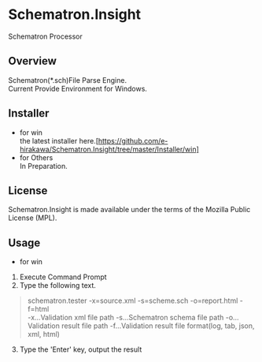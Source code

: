 # Schematron.Insight
Schematron Processor  
## Overview
Schematron(\*.sch)File Parse Engine.  
Current Provide Environment for Windows.
## Installer
* for win  
 the latest installer here.[https://github.com/e-hirakawa/Schematron.Insight/tree/master/Installer/win]
* for Others  
In Preparation.  
## License
Schematron.Insight is made available under the terms of the Mozilla Public License (MPL).
## Usage
* for win  
1. Execute Command Prompt 
2. Type the following text.  
> schematron.tester -x=source.xml -s=scheme.sch -o=report.html -f=html  
  -x…Validation xml file path
	-s…Schematron schema file path
	-o…Validation result file path
	-f…Validation result file format(log, tab, json, xml, html)
3. Type the 'Enter' key, output the result

